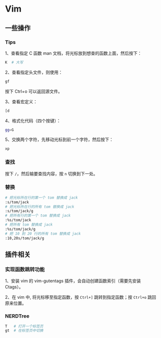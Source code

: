 # Vim

## 一些操作

### Tips

1、查看指定 C 函数 man 文档，将光标放到想查的函数上面，然后按下：

```bash
K  # 大写
```

2、查看指定头文件，则使用：

```bash
gf
```

按下 Ctrl+o 可以返回源文件。

3、查看宏定义：

```bash
[d
```

4、格式化代码（四个按键）：

```bash
gg=G
```

5、交换两个字符，先移动光标到前一个字符，然后按下：

```bash
xp
```

### 查找

按下 `/`，然后输要查找内容，按 `n` 切换到下一处。

### 替换

```bash
# 把光标所在行的第一个 tom 替换成 jack
:s/tom/jack
# 把光标所在行的所有 tom 替换成 jack
:s/tom/jack/g
# 把所有行的第一个 tom 替换成 jack
:%s/tom/jack
# 把所有 tom 替换成 jack
:%s/tom/jack/g
# 把 10 到 20 行的所有 tom 替换成 jack
:10,20s/tom/jack/g
```

## 插件相关

### 实现函数跳转功能

1、安装 vim 的 vim-gutentags 插件，会自动创建函数索引（需要先安装 Ctags）。

2、在 vim 中, 将光标移至指定函数，按 `Ctrl+]` 跳转到指定函数；按 `Ctrl+o` 跳回原来位置。

### NERDTree

  ```bash
  T   # 打开一个标签页
  gt  # 在标签页中切换
  ```
